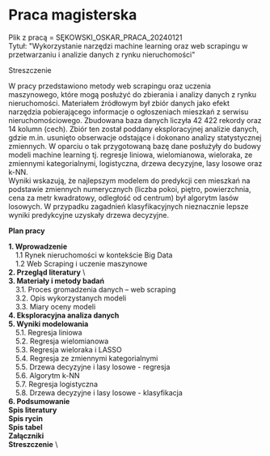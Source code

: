 # Praca magisterska 

Plik z pracą = SĘKOWSKI_OSKAR_PRACA_20240121\
Tytuł: "Wykorzystanie narzędzi machine learning oraz web scrapingu w przetwarzaniu i analizie danych z rynku nieruchomości"

Streszczenie

W pracy przedstawiono metody web scrapingu oraz uczenia maszynowego, które mogą posłużyć do zbierania i analizy danych z rynku nieruchomości. Materiałem źródłowym był zbiór danych jako efekt narzędzia pobierającego informacje o ogłoszeniach mieszkań z serwisu nieruchomościowego. Zbudowana baza danych liczyła 42 422 rekordy oraz 14 kolumn (cech). Zbiór ten został poddany eksploracyjnej analizie danych, gdzie m.in. usunięto obserwacje odstające i dokonano analizy statystycznej zmiennych. W oparciu o tak przygotowaną bazę dane posłużyły do budowy modeli machine learning tj. regresje liniowa, wielomianowa, wieloraka, ze zmiennymi kategorialnymi, logistyczna, drzewa decyzyjne, lasy losowe oraz k-NN. \
Wyniki wskazują, że najlepszym modelem do predykcji cen mieszkań na podstawie zmiennych numerycznych (liczba pokoi, piętro, powierzchnia, cena za metr kwadratowy, odległość od centrum) był algorytm lasów losowych. W przypadku zagadnień klasyfikacyjnych nieznacznie lepsze wyniki predykcyjne uzyskały drzewa decyzyjne. 


**Plan pracy**

**1. Wprowadzenie** \
  &emsp;1.1	Rynek nieruchomości w kontekście Big Data	\
  &emsp;1.2	Web Scraping i uczenie maszynowe \
**2. Przegląd literatury** \	
**3. Materiały i metody badań** \
  &emsp;3.1. Proces gromadzenia danych – web scraping	\
  &emsp;3.2. Opis wykorzystanych modeli	\
  &emsp;3.3. Miary oceny modeli	\
**4. Eksploracyjna analiza danych** \
**5. Wyniki modelowania** \
  &emsp;5.1. Regresja liniowa	\
  &emsp;5.2. Regresja wielomianowa	\
  &emsp;5.3. Regresja wieloraka i LASSO	\
  &emsp;5.4. Regresja ze zmiennymi kategorialnymi	\
  &emsp;5.5. Drzewa decyzyjne i lasy losowe - regresja	\
  &emsp;5.6. Algorytm k-NN	\
  &emsp;5.7. Regresja logistyczna	\
  &emsp;5.8. Drzewa decyzyjne i lasy losowe - klasyfikacja	\
**6. Podsumowanie** \
**Spis literatury** \
**Spis rycin** \
**Spis tabel** \
**Załączniki** \
**Streszczenie** \


